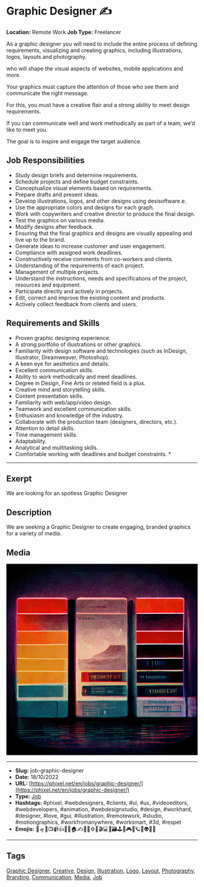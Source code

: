 # Graphic Designer ✍️
**Location:** Remote Work
**Job Type:** Freelancer

As a graphic designer you will need to include the entire process of defining requirements, visualizing and creating graphics, including illustrations, logos, layouts and photography.

who will shape the visual aspects of websites, mobile applications and more.

Your graphics must capture the attention of those who see them and communicate the right message.

For this, you must have a creative flair and a strong ability to meet design requirements.

If you can communicate well and work methodically as part of a team, we’d like to meet you.

The goal is to inspire and engage the target audience.

## Job Responsibilities

- Study design briefs and determine requirements.
- Schedule projects and define budget constraints.
- Conceptualize visual elements based on requirements.
- Prepare drafts and present ideas.
- Develop illustrations, logos, and other designs using desisoftware.e.
- Use the appropriate colors and designs for each graph.
- Work with copywriters and creative director to produce the final design.
- Test the graphics on various media.
- Modify designs after feedback.
- Ensuring that the final graphics and designs are visually appealing and live up to the brand.
- Generate ideas to increase customer and user engagement.
- Compliance with assigned work deadlines.
- Constructively receive comments from co-workers and clients.
- Understanding of the requirements of each project.
- Management of multiple projects.
- Understand the instructions, needs and specifications of the project, resources and equipment.
- Participate directly and actively in projects.
- Edit, correct and improve the existing content and products.
- Actively collect feedback from clients and users.

## Requirements and Skills
- Proven graphic designing experience.
- A strong portfolio of illustrations or other graphics.
- Familiarity with design software and technologies (such as InDesign, Illustrator, Dreamweaver, Photoshop).
- A keen eye for aesthetics and details.
- Excellent communication skills.
- Ability to work methodically and meet deadlines.
- Degree in Design, Fine Arts or related field is a plus.
- Creative mind and storytelling skills.
- Content presentation skills.
- Familiarity with web/app/video design.
- Teamwork and excellent communication skills.
- Enthusiasm and knowledge of the industry.
- Collaborate with the production team (designers, directors, etc.).
- Attention to detail skills.
- Time management skills.
- Adaptability.
- Analytical and multitasking skills.
- Comfortable working with deadlines and budget constraints. *
------------
## Exerpt
We are looking for an spotless Graphic Designer
## Description
We are seeking a Graphic Designer to create engaging, branded graphics for a variety of media.
## Media
<img src="media/69191c29/job-graphic-designer.jpg">

------------
- **Slug:** job-graphic-designer
- **Date:** 18/10/2022
- **URL:** [https://phixel.net/en/jobs/graphic-designer/](https://phixel.net/en/jobs/graphic-designer/)
- **Type:** [Job](#job)
- **Hashtags:** #phixel, #webdesigners, #clients, #ui, #ux, #videoeditors, #webdevelopers, #animation, #webdesignstudio, #design, #workhard, #designer, #love, #gui, #illustration, #remotework, #studio, #motiongraphics, #workfromanywhere, #worksmart, #3d, #respet
- **Emojis:** 🎨🛸📼📺📹👍🔗📝🏠✍️👨‍💻⚙️🔮🎬‍💻👑🗃️🕹️👾🎮📲🪐🌟👽🚀🌌

------------
## Tags
[Graphic Designer](#graphic-designer), [Creative](#creative), [Design](#design), [Illustration](#illustration), [Logo](#logo), [Layout](#layout), [Photography](#photography), [Branding](#branding), [Communication](#communication), [Media](#media), [Job](#job)
